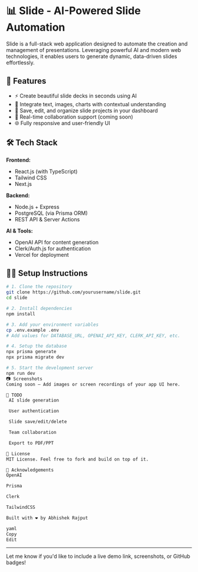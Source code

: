 # 📊 Slide - AI-Powered Slide Automation

Slide is a full-stack web application designed to automate the creation and management of presentations. Leveraging powerful AI and modern web technologies, it enables users to generate dynamic, data-driven slides effortlessly.

## 🚀 Features

- ⚡ Create beautiful slide decks in seconds using AI
- 🧠 Integrate text, images, charts with contextual understanding
- 📁 Save, edit, and organize slide projects in your dashboard
- 🔄 Real-time collaboration support (coming soon)
- 🌐 Fully responsive and user-friendly UI

## 🛠️ Tech Stack

**Frontend:**
- React.js (with TypeScript)
- Tailwind CSS
- Next.js

**Backend:**
- Node.js + Express
- PostgreSQL (via Prisma ORM)
- REST API & Server Actions

**AI & Tools:**
- OpenAI API for content generation
- Clerk/Auth.js for authentication
- Vercel for deployment

## 🧑‍💻 Setup Instructions

```bash
# 1. Clone the repository
git clone https://github.com/yourusername/slide.git
cd slide

# 2. Install dependencies
npm install

# 3. Add your environment variables
cp .env.example .env
# Add values for DATABASE_URL, OPENAI_API_KEY, CLERK_API_KEY, etc.

# 4. Setup the database
npx prisma generate
npx prisma migrate dev

# 5. Start the development server
npm run dev
📷 Screenshots
Coming soon – Add images or screen recordings of your app UI here.

📌 TODO
 AI slide generation

 User authentication

 Slide save/edit/delete

 Team collaboration

 Export to PDF/PPT

📄 License
MIT License. Feel free to fork and build on top of it.

🙌 Acknowledgements
OpenAI

Prisma

Clerk

TailwindCSS

Built with ❤️ by Abhishek Rajput

yaml
Copy
Edit

```
---
Let me know if you'd like to include a live demo link, screenshots, or GitHub badges!
